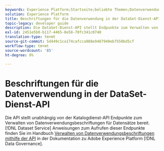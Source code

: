 ```yaml
---
keywords: Experience Platform;Startseite;beliebte Themen;Datenverwendungsbeschriftungen;Katalogdienst
solution: Experience Platform
title: Beschriftungen für die Datenverwendung in der DataSet-Dienst-API
topic-legacy: developer guide
description: Die DataSet-Dienst-API stellt Endpunkte zum Verwalten von Datenverwendungsbeschriftungen für Datensätze bereit.
exl-id: 2451e5b0-b117-4465-8e58-70fc341c0748
translation-type: tm+mt
source-git-commit: 5d449c1ca174cafcca988e9487940eb7550bd5cf
workflow-type: tm+mt
source-wordcount: '85'
ht-degree: 0%

---
```


# Beschriftungen für die Datenverwendung in der DataSet-Dienst-API

Die API stellt unabhängig von der Katalogdienst-API Endpunkte zum Verwalten von Datenverwendungsbeschriftungen für Datensätze bereit. [!DNL Dataset Service] Anweisungen zum Aufrufen dieser Endpunkte finden Sie im Handbuch [Verwalten von Datenverwendungsbeschriftungen mithilfe der API](../../data-governance/labels/dataset-api.md) in der Dokumentation zu Adobe Experience Platform [!DNL Data Governance].
